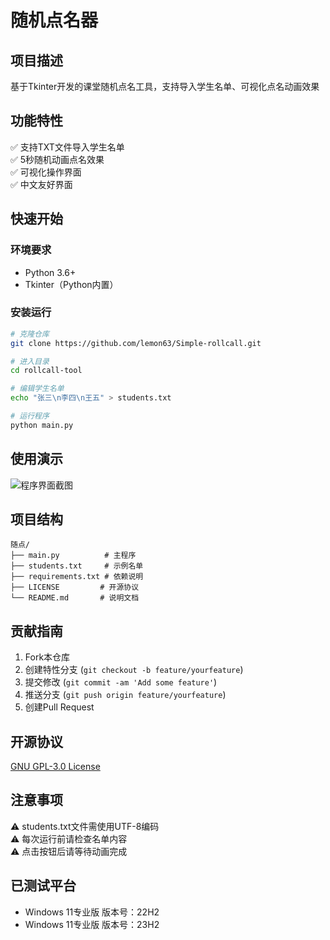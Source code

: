 # 随机点名器

## 项目描述
基于Tkinter开发的课堂随机点名工具，支持导入学生名单、可视化点名动画效果

## 功能特性
✅ 支持TXT文件导入学生名单  
✅ 5秒随机动画点名效果  
✅ 可视化操作界面  
✅ 中文友好界面

## 快速开始
### 环境要求
- Python 3.6+  
- Tkinter（Python内置）

### 安装运行
```bash
# 克隆仓库
git clone https://github.com/lemon63/Simple-rollcall.git

# 进入目录
cd rollcall-tool

# 编辑学生名单
echo "张三\n李四\n王五" > students.txt

# 运行程序
python main.py
```

## 使用演示
![程序界面截图](https://console.pitimg.com/lagny/2025/03/12/67d18c2808d36.png)

## 项目结构
```
随点/
├── main.py          # 主程序
├── students.txt     # 示例名单
├── requirements.txt # 依赖说明
├── LICENSE         # 开源协议
└── README.md       # 说明文档
```

## 贡献指南
1. Fork本仓库
2. 创建特性分支 (`git checkout -b feature/yourfeature`)
3. 提交修改 (`git commit -am 'Add some feature'`)
4. 推送分支 (`git push origin feature/yourfeature`)
5. 创建Pull Request

## 开源协议
[GNU GPL-3.0 License](LICENSE)

## 注意事项
⚠️ students.txt文件需使用UTF-8编码  
⚠️ 每次运行前请检查名单内容  
⚠️ 点击按钮后请等待动画完成

## 已测试平台
- Windows 11专业版 版本号：22H2
- Windows 11专业版 版本号：23H2
